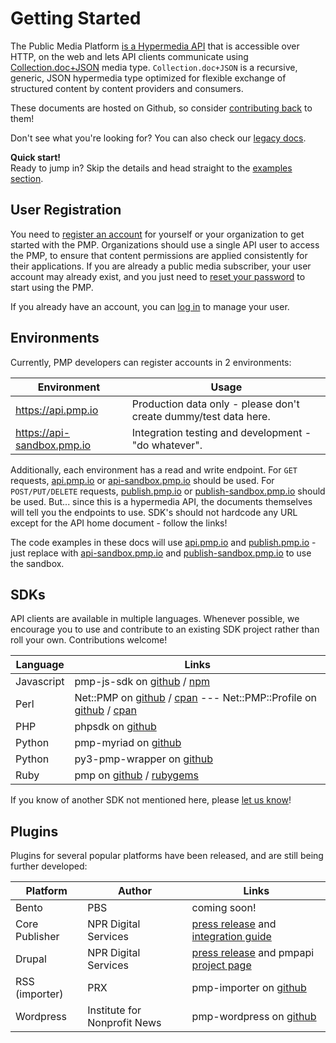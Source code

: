 # Getting Started

The Public Media Platform [is a Hypermedia API](http://www.infoq.com/articles/hypermedia-api-tutorial-part-one) that is accessible over HTTP, on the web and lets API clients communicate using [Collection.doc+JSON](http://cdoc.io/spec.html) media type. `Collection.doc+JSON` is a recursive, generic, JSON hypermedia type optimized for flexible exchange of structured content by content providers and consumers.

These documents are hosted on Github, so consider [contributing back](https://github.com/publicmediaplatform/support.pmp.io/tree/master/docs) to them!

Don't see what you're looking for?  You can also check our [legacy docs](http://docs.pmp.io).

<div class="alert alert-warning media">
  <i class="fa fa-level-down fa-3x pull-left media-object"></i>
  <div class="media-body">
    <b>Quick start!</b><br/>Ready to jump in?  Skip the details and head straight to the <a href="#examples">examples section</a>.
  </div>
</div>

## User Registration

You need to [register an account](http://support.pmp.io/register) for yourself or your organization to get started with the PMP.  Organizations should use a single API user to access the PMP, to ensure that content permissions are applied consistently for their applications.  If you are already a public media subscriber, your user account may already exist, and you just need to [reset your password](http://support.pmp.io/forgot) to start using the PMP.

If you already have an account, you can [log in](http://support.pmp.io/login) to manage your user.

## Environments

Currently, PMP developers can register accounts in 2 environments:

Environment                 | Usage
--------------------------- | -------------------
https://api.pmp.io          | Production data only - please don't create dummy/test data here.
https://api-sandbox.pmp.io  | Integration testing and development - "do whatever".

Additionally, each environment has a read and write endpoint.  For `GET` requests, [api.pmp.io](https://api.pmp.io) or [api-sandbox.pmp.io](https://api-sandbox.pmp.io) should be used.  For `POST/PUT/DELETE` requests, [publish.pmp.io](https://publish.pmp.io) or [publish-sandbox.pmp.io](https://publish-sandbox.pmp.io) should be used.  But... since this is a hypermedia API, the documents themselves will tell you the endpoints to use.  SDK's should not hardcode any URL except for the API home document - follow the links!

The code examples in these docs will use [api.pmp.io]() and [publish.pmp.io](https://publish.pmp.io) - just replace with [api-sandbox.pmp.io](https://api-sandbox.pmp.io) and [publish-sandbox.pmp.io](https://publish-sandbox.pmp.io) to use the sandbox.

## SDKs

API clients are available in multiple languages.  Whenever possible, we encourage you to use and contribute to an existing SDK project rather than roll your own.  Contributions welcome!

Language   | Links
---------- | --------
Javascript | pmp-js-sdk on [github](https://github.com/publicmediaplatform/pmp-js-sdk) / [npm](https://www.npmjs.org/package/pmpsdk)
Perl       | Net::PMP on [github](https://github.com/APMG/pmp-sdk-perl) / [cpan](https://metacpan.org/release/Net-PMP) --- Net::PMP::Profile on [github](https://github.com/APMG/net-pmp-profile-perl) / [cpan](https://metacpan.org/release/Net-PMP-Profile)
PHP        | phpsdk on [github](https://github.com/publicmediaplatform/phpsdk)
Python     | pmp-myriad on [github](https://github.com/pbs/pmp-myriad)
Python     | py3-pmp-wrapper on [github](https://github.com/KPBS/py3-pmp-wrapper)
Ruby       | pmp on [github](https://github.com/PRX/pmp) / [rubygems](https://rubygems.org/gems/pmp)

If you know of another SDK not mentioned here, please [let us know](mailto:support@publicmediaplatform.org)!

## Plugins

Plugins for several popular platforms have been released, and are still being further developed:

Platform       | Author                       | Links
-------------- | ---------------------------- | --------
Bento          | PBS                          | coming soon!
Core Publisher | NPR Digital Services         | [press release](http://digitalservices.npr.org/post/digital-services-makes-pmp-content-available-core-publisher-and-drupal-sites) and [integration guide](http://mediad.publicbroadcasting.net/p/newnprdsblog/files/201504/how_to_pull_content_from_the_pmp_into_core_publisher_march_2015.pdf)
Drupal         | NPR Digital Services         | [press release](http://digitalservices.npr.org/post/digital-services-makes-pmp-content-available-core-publisher-and-drupal-sites) and pmpapi [project page](https://www.drupal.org/project/pmpapi)
RSS (importer) | PRX                          | pmp-importer on [github](https://github.com/PRX/pmp-importer/)
Wordpress      | Institute for Nonprofit News | pmp-wordpress on [github](https://github.com/publicmediaplatform/pmp-wordpress)
